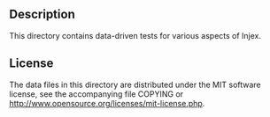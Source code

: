 Description
------------

This directory contains data-driven tests for various aspects of Injex.

License
--------

The data files in this directory are distributed under the MIT software
license, see the accompanying file COPYING or
http://www.opensource.org/licenses/mit-license.php.

